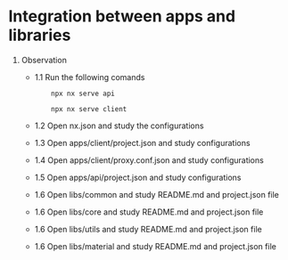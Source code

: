 # Integration between apps and libraries

1. Observation

   - 1.1 Run the following comands

     ```
         npx nx serve api

         npx nx serve client
     ```

   - 1.2 Open nx.json and study the configurations
   - 1.3 Open apps/client/project.json and study configurations
   - 1.4 Open apps/client/proxy.conf.json and study configurations
   - 1.5 Open apps/api/project.json and study configurations
   - 1.6 Open libs/common and study README.md and project.json file
   - 1.6 Open libs/core and study README.md and project.json file
   - 1.6 Open libs/utils and study README.md and project.json file
   - 1.6 Open libs/material and study README.md and project.json file
